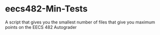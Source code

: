 # eecs482-Min-Tests
A script that gives you the smallest number of files that give you maximum points on the EECS 482 Autograder

